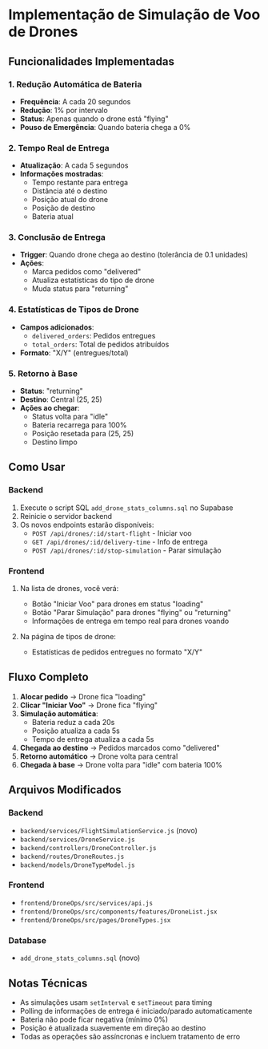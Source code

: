 # Implementação de Simulação de Voo de Drones

## Funcionalidades Implementadas

### 1. Redução Automática de Bateria

- **Frequência**: A cada 20 segundos
- **Redução**: 1% por intervalo
- **Status**: Apenas quando o drone está "flying"
- **Pouso de Emergência**: Quando bateria chega a 0%

### 2. Tempo Real de Entrega

- **Atualização**: A cada 5 segundos
- **Informações mostradas**:
  - Tempo restante para entrega
  - Distância até o destino
  - Posição atual do drone
  - Posição de destino
  - Bateria atual

### 3. Conclusão de Entrega

- **Trigger**: Quando drone chega ao destino (tolerância de 0.1 unidades)
- **Ações**:
  - Marca pedidos como "delivered"
  - Atualiza estatísticas do tipo de drone
  - Muda status para "returning"

### 4. Estatísticas de Tipos de Drone

- **Campos adicionados**:
  - `delivered_orders`: Pedidos entregues
  - `total_orders`: Total de pedidos atribuídos
- **Formato**: "X/Y" (entregues/total)

### 5. Retorno à Base

- **Status**: "returning"
- **Destino**: Central (25, 25)
- **Ações ao chegar**:
  - Status volta para "idle"
  - Bateria recarrega para 100%
  - Posição resetada para (25, 25)
  - Destino limpo

## Como Usar

### Backend

1. Execute o script SQL `add_drone_stats_columns.sql` no Supabase
2. Reinicie o servidor backend
3. Os novos endpoints estarão disponíveis:
   - `POST /api/drones/:id/start-flight` - Iniciar voo
   - `GET /api/drones/:id/delivery-time` - Info de entrega
   - `POST /api/drones/:id/stop-simulation` - Parar simulação

### Frontend

1. Na lista de drones, você verá:

   - Botão "Iniciar Voo" para drones em status "loading"
   - Botão "Parar Simulação" para drones "flying" ou "returning"
   - Informações de entrega em tempo real para drones voando

2. Na página de tipos de drone:
   - Estatísticas de pedidos entregues no formato "X/Y"

## Fluxo Completo

1. **Alocar pedido** → Drone fica "loading"
2. **Clicar "Iniciar Voo"** → Drone fica "flying"
3. **Simulação automática**:
   - Bateria reduz a cada 20s
   - Posição atualiza a cada 5s
   - Tempo de entrega atualiza a cada 5s
4. **Chegada ao destino** → Pedidos marcados como "delivered"
5. **Retorno automático** → Drone volta para central
6. **Chegada à base** → Drone volta para "idle" com bateria 100%

## Arquivos Modificados

### Backend

- `backend/services/FlightSimulationService.js` (novo)
- `backend/services/DroneService.js`
- `backend/controllers/DroneController.js`
- `backend/routes/DroneRoutes.js`
- `backend/models/DroneTypeModel.js`

### Frontend

- `frontend/DroneOps/src/services/api.js`
- `frontend/DroneOps/src/components/features/DroneList.jsx`
- `frontend/DroneOps/src/pages/DroneTypes.jsx`

### Database

- `add_drone_stats_columns.sql` (novo)

## Notas Técnicas

- As simulações usam `setInterval` e `setTimeout` para timing
- Polling de informações de entrega é iniciado/parado automaticamente
- Bateria não pode ficar negativa (mínimo 0%)
- Posição é atualizada suavemente em direção ao destino
- Todas as operações são assíncronas e incluem tratamento de erro
